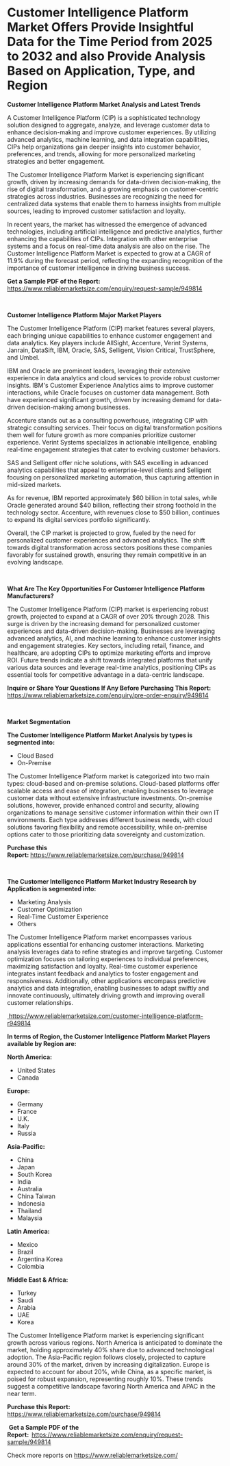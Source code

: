 <p><h1>Customer Intelligence Platform Market Offers Provide Insightful Data for the Time Period from 2025 to 2032 and also Provide Analysis Based on Application, Type, and Region</h1></p><p><strong>Customer Intelligence Platform Market Analysis and Latest Trends</strong></p>
<p><p>A Customer Intelligence Platform (CIP) is a sophisticated technology solution designed to aggregate, analyze, and leverage customer data to enhance decision-making and improve customer experiences. By utilizing advanced analytics, machine learning, and data integration capabilities, CIPs help organizations gain deeper insights into customer behavior, preferences, and trends, allowing for more personalized marketing strategies and better engagement.</p><p>The Customer Intelligence Platform Market is experiencing significant growth, driven by increasing demands for data-driven decision-making, the rise of digital transformation, and a growing emphasis on customer-centric strategies across industries. Businesses are recognizing the need for centralized data systems that enable them to harness insights from multiple sources, leading to improved customer satisfaction and loyalty.</p><p>In recent years, the market has witnessed the emergence of advanced technologies, including artificial intelligence and predictive analytics, further enhancing the capabilities of CIPs. Integration with other enterprise systems and a focus on real-time data analysis are also on the rise. The Customer Intelligence Platform Market is expected to grow at a CAGR of 11.9% during the forecast period, reflecting the expanding recognition of the importance of customer intelligence in driving business success.</p></p>
<p><strong>Get a Sample PDF of the Report:&nbsp;</strong> <a href="https://www.reliablemarketsize.com/enquiry/request-sample/949814?utm_campaign=2634&utm_medium=2&utm_source=Github&utm_content=ia&utm_term=05032025&utm_id=customer-intelligence-platform">https://www.reliablemarketsize.com/enquiry/request-sample/949814</a></p>
<p>&nbsp;</p>
<p><strong>Customer Intelligence Platform Major Market Players</strong></p>
<p><p>The Customer Intelligence Platform (CIP) market features several players, each bringing unique capabilities to enhance customer engagement and data analytics. Key players include AllSight, Accenture, Verint Systems, Janrain, DataSift, IBM, Oracle, SAS, Selligent, Vision Critical, TrustSphere, and Umbel.</p><p>IBM and Oracle are prominent leaders, leveraging their extensive experience in data analytics and cloud services to provide robust customer insights. IBM's Customer Experience Analytics aims to improve customer interactions, while Oracle focuses on customer data management. Both have experienced significant growth, driven by increasing demand for data-driven decision-making among businesses.</p><p>Accenture stands out as a consulting powerhouse, integrating CIP with strategic consulting services. Their focus on digital transformation positions them well for future growth as more companies prioritize customer experience. Verint Systems specializes in actionable intelligence, enabling real-time engagement strategies that cater to evolving customer behaviors.</p><p>SAS and Selligent offer niche solutions, with SAS excelling in advanced analytics capabilities that appeal to enterprise-level clients and Selligent focusing on personalized marketing automation, thus capturing attention in mid-sized markets.</p><p>As for revenue, IBM reported approximately $60 billion in total sales, while Oracle generated around $40 billion, reflecting their strong foothold in the technology sector. Accenture, with revenues close to $50 billion, continues to expand its digital services portfolio significantly.</p><p>Overall, the CIP market is projected to grow, fueled by the need for personalized customer experiences and advanced analytics. The shift towards digital transformation across sectors positions these companies favorably for sustained growth, ensuring they remain competitive in an evolving landscape.</p></p>
<p>&nbsp;</p>
<p><strong>What Are The Key Opportunities For Customer Intelligence Platform Manufacturers?</strong></p>
<p><p>The Customer Intelligence Platform (CIP) market is experiencing robust growth, projected to expand at a CAGR of over 20% through 2028. This surge is driven by the increasing demand for personalized customer experiences and data-driven decision-making. Businesses are leveraging advanced analytics, AI, and machine learning to enhance customer insights and engagement strategies. Key sectors, including retail, finance, and healthcare, are adopting CIPs to optimize marketing efforts and improve ROI. Future trends indicate a shift towards integrated platforms that unify various data sources and leverage real-time analytics, positioning CIPs as essential tools for competitive advantage in a data-centric landscape.</p></p>
<p><strong>Inquire or Share Your Questions If Any Before Purchasing This Report:</strong> <a href="https://www.reliablemarketsize.com/enquiry/pre-order-enquiry/949814?utm_campaign=2634&utm_medium=2&utm_source=Github&utm_content=ia&utm_term=05032025&utm_id=customer-intelligence-platform">https://www.reliablemarketsize.com/enquiry/pre-order-enquiry/949814</a></p>
<p>&nbsp;</p>
<p><strong>Market Segmentation</strong></p>
<p><strong>The Customer Intelligence Platform Market Analysis by types is segmented into:</strong></p>
<p><ul><li>Cloud Based</li><li>On-Premise</li></ul></p>
<p><p>The Customer Intelligence Platform market is categorized into two main types: cloud-based and on-premise solutions. Cloud-based platforms offer scalable access and ease of integration, enabling businesses to leverage customer data without extensive infrastructure investments. On-premise solutions, however, provide enhanced control and security, allowing organizations to manage sensitive customer information within their own IT environments. Each type addresses different business needs, with cloud solutions favoring flexibility and remote accessibility, while on-premise options cater to those prioritizing data sovereignty and customization.</p></p>
<p><strong>Purchase this Report:&nbsp;</strong><a href="https://www.reliablemarketsize.com/purchase/949814?utm_campaign=2634&utm_medium=2&utm_source=Github&utm_content=ia&utm_term=05032025&utm_id=customer-intelligence-platform">https://www.reliablemarketsize.com/purchase/949814</a></p>
<p>&nbsp;</p>
<p><strong>The Customer Intelligence Platform Market Industry Research by Application is segmented into:</strong></p>
<p><ul><li>Marketing Analysis</li><li>Customer Optimization</li><li>Real-Time Customer Experience</li><li>Others</li></ul></p>
<p><p>The Customer Intelligence Platform market encompasses various applications essential for enhancing customer interactions. Marketing analysis leverages data to refine strategies and improve targeting. Customer optimization focuses on tailoring experiences to individual preferences, maximizing satisfaction and loyalty. Real-time customer experience integrates instant feedback and analytics to foster engagement and responsiveness. Additionally, other applications encompass predictive analytics and data integration, enabling businesses to adapt swiftly and innovate continuously, ultimately driving growth and improving overall customer relationships.</p></p>
<p><a href="https://www.reliablemarketsize.com/customer-intelligence-platform-r949814?utm_campaign=2634&utm_medium=2&utm_source=Github&utm_content=ia&utm_term=05032025&utm_id=customer-intelligence-platform">&nbsp;https://www.reliablemarketsize.com/customer-intelligence-platform-r949814</a></p>
<p><strong>In terms of Region, the Customer Intelligence Platform Market Players available by Region are:</strong></p>
<p>
    <p> <strong> North America: </strong>
        <ul>
            <li>United States</li>
            <li>Canada</li>
        </ul>
        </p> 
    <p> <strong> Europe: </strong>
        <ul>
            <li>Germany</li>
            <li>France</li>
            <li>U.K.</li>
            <li>Italy</li>
            <li>Russia</li>
        </ul>
        </p> 
    <p> <strong> Asia-Pacific: </strong>
        <ul>
            <li>China</li>
            <li>Japan</li>
            <li>South Korea</li>
            <li>India</li>
            <li>Australia</li>
            <li>China Taiwan</li>
            <li>Indonesia</li>
            <li>Thailand</li>
            <li>Malaysia</li>
        </ul>
        </p> 
    <p> <strong> Latin America: </strong>
        <ul>
            <li>Mexico</li>
            <li>Brazil</li>
            <li>Argentina Korea</li>
            <li>Colombia</li>
        </ul>
        </p> 
    <p> <strong> Middle East & Africa: </strong>
        <ul>
            <li>Turkey</li>
            <li>Saudi</li>
            <li>Arabia</li>
            <li>UAE</li>
            <li>Korea</li>
        </ul>
    </p>
    </p>
<p><p>The Customer Intelligence Platform market is experiencing significant growth across various regions. North America is anticipated to dominate the market, holding approximately 40% share due to advanced technological adoption. The Asia-Pacific region follows closely, projected to capture around 30% of the market, driven by increasing digitalization. Europe is expected to account for about 20%, while China, as a specific market, is poised for robust expansion, representing roughly 10%. These trends suggest a competitive landscape favoring North America and APAC in the near term.</p></p>
<p><strong>Purchase this Report: </strong><a href="https://www.reliablemarketsize.com/purchase/949814?utm_campaign=2634&utm_medium=2&utm_source=Github&utm_content=ia&utm_term=05032025&utm_id=customer-intelligence-platform">https://www.reliablemarketsize.com/purchase/949814</a></p>
<p>&nbsp;<strong>Get a Sample PDF of the Report:&nbsp;&nbsp;</strong><a href="https://www.reliablemarketsize.com/enquiry/request-sample/949814?utm_campaign=2634&utm_medium=2&utm_source=Github&utm_content=ia&utm_term=05032025&utm_id=customer-intelligence-platform">https://www.reliablemarketsize.com/enquiry/request-sample/949814</a></p>
<p><strong></strong></p>
<p>Check more reports on <a href="https://www.reliablemarketsize.com/?utm_campaign=2634&utm_medium=2&utm_source=Github&utm_content=ia&utm_term=05032025&utm_id=customer-intelligence-platform">https://www.reliablemarketsize.com/</a></p>